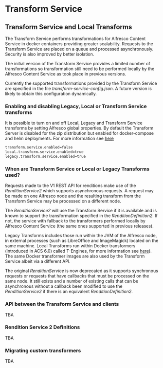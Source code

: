 # Transform Service

## Transform Service and Local Transforms

The Transform Service performs transformations for Alfresco Content Service
in docker containers providing greater scalability. Requests to the
Transform Service are placed on a queue and processed asynchronously.
Security is also improved by better isolation.

The initial version of the Transform Service provides a limited number of
transformations so transformation still need to be performed locally
by the Alfresco Content Service as took place in previous versions.

Currently the supported transformations provided by the Transform Service are
specified in the file *transform-service-config.json*. A future version is
likely to obtain this configuration dynamically.

### Enabling and disabling Legacy, Local or Transform Service transforms
It is possible to turn on and off Local, Legacy and Transform Service
transforms by setting Alfresco global properties.
By default the Transform Server is disabled for the zip distribution
but enabled for docker-compose and helm deployments.
For more information see [here](custom-transforms-and-renditions.md#enabling-and-disabling-legacy,-local-or-transform-service-transforms)

```bash
transform.service.enabled=false
local.transform.service.enabled=true
legacy.transform.service.enabled=true
```

### When are Transform Service or Local or Legacy Transforms used?

Requests made to the V1 REST API for renditions make use of the *RenditionService2*
which supports asynchronous requests. A request may be made on one Alfresco node
and the resulting transform from the Transform Service may be processed on a
different node.

The *RenditionService2* will use the Transform Service if it is available
and is known to support the transformation specified in the *RenditionDefinition2*.
If not, the service with fallback to the transformers performed locally by
Alfresco Content Service (the same ones supported in previous releases).

Legacy Transforms includes those run within the JVM of the Alfresco node,
in external processes (such as LibreOffice and ImageMagick) located on the same
machine. Local Transforms run within Docker transformers (introduced in ACS 6.0)
called T-Engines, for more information see [here](custom-transforms-and-renditions.md)).
The same Docker transformer images are also used by the Transform Service albeit via a
different API.

The original *RenditionService* is now deprecated as it supports synchronous
requests or requests that have callbacks that must be processed on the same
node. It still exists and a number of existing calls that can be asynchronous
without a callback been modified to use the *RenditionService2* if there is an
equivalent *RenditionDefinition2*.


### API between the Transform Service and clients

TBA

### Rendition Service 2 Definitions

TBA

### Migrating custom transformers

TBA
